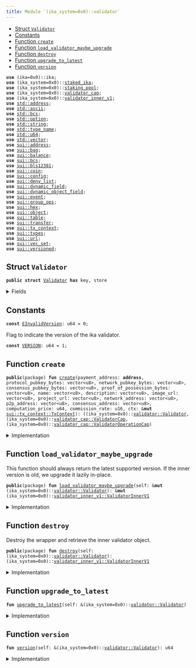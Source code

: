 ```yaml
---
title: Module `(ika_system=0x0)::validator`
---
```




-  [Struct `Validator`](#(ika_system=0x0)_validator_Validator)
-  [Constants](#@Constants_0)
-  [Function `create`](#(ika_system=0x0)_validator_create)
-  [Function `load_validator_maybe_upgrade`](#(ika_system=0x0)_validator_load_validator_maybe_upgrade)
-  [Function `destroy`](#(ika_system=0x0)_validator_destroy)
-  [Function `upgrade_to_latest`](#(ika_system=0x0)_validator_upgrade_to_latest)
-  [Function `version`](#(ika_system=0x0)_validator_version)


<pre><code><b>use</b> (ika=0x0)::ika;
<b>use</b> (ika_system=0x0)::<a href="../ika_system/staked_ika.md#(ika_system=0x0)_staked_ika">staked_ika</a>;
<b>use</b> (ika_system=0x0)::<a href="../ika_system/staking_pool.md#(ika_system=0x0)_staking_pool">staking_pool</a>;
<b>use</b> (ika_system=0x0)::<a href="../ika_system/validator_cap.md#(ika_system=0x0)_validator_cap">validator_cap</a>;
<b>use</b> (ika_system=0x0)::<a href="../ika_system/validator_inner.md#(ika_system=0x0)_validator_inner_v1">validator_inner_v1</a>;
<b>use</b> <a href="../std/address.md#std_address">std::address</a>;
<b>use</b> <a href="../std/ascii.md#std_ascii">std::ascii</a>;
<b>use</b> <a href="../std/bcs.md#std_bcs">std::bcs</a>;
<b>use</b> <a href="../std/option.md#std_option">std::option</a>;
<b>use</b> <a href="../std/string.md#std_string">std::string</a>;
<b>use</b> <a href="../std/type_name.md#std_type_name">std::type_name</a>;
<b>use</b> <a href="../std/u64.md#std_u64">std::u64</a>;
<b>use</b> <a href="../std/vector.md#std_vector">std::vector</a>;
<b>use</b> <a href="../sui/address.md#sui_address">sui::address</a>;
<b>use</b> <a href="../sui/bag.md#sui_bag">sui::bag</a>;
<b>use</b> <a href="../sui/balance.md#sui_balance">sui::balance</a>;
<b>use</b> <a href="../sui/bcs.md#sui_bcs">sui::bcs</a>;
<b>use</b> <a href="../sui/bls12381.md#sui_bls12381">sui::bls12381</a>;
<b>use</b> <a href="../sui/coin.md#sui_coin">sui::coin</a>;
<b>use</b> <a href="../sui/config.md#sui_config">sui::config</a>;
<b>use</b> <a href="../sui/deny_list.md#sui_deny_list">sui::deny_list</a>;
<b>use</b> <a href="../sui/dynamic_field.md#sui_dynamic_field">sui::dynamic_field</a>;
<b>use</b> <a href="../sui/dynamic_object_field.md#sui_dynamic_object_field">sui::dynamic_object_field</a>;
<b>use</b> <a href="../sui/event.md#sui_event">sui::event</a>;
<b>use</b> <a href="../sui/group_ops.md#sui_group_ops">sui::group_ops</a>;
<b>use</b> <a href="../sui/hex.md#sui_hex">sui::hex</a>;
<b>use</b> <a href="../sui/object.md#sui_object">sui::object</a>;
<b>use</b> <a href="../sui/table.md#sui_table">sui::table</a>;
<b>use</b> <a href="../sui/transfer.md#sui_transfer">sui::transfer</a>;
<b>use</b> <a href="../sui/tx_context.md#sui_tx_context">sui::tx_context</a>;
<b>use</b> <a href="../sui/types.md#sui_types">sui::types</a>;
<b>use</b> <a href="../sui/url.md#sui_url">sui::url</a>;
<b>use</b> <a href="../sui/vec_set.md#sui_vec_set">sui::vec_set</a>;
<b>use</b> <a href="../sui/versioned.md#sui_versioned">sui::versioned</a>;
</code></pre>



<a name="(ika_system=0x0)_validator_Validator"></a>

## Struct `Validator`



<pre><code><b>public</b> <b>struct</b> <a href="../ika_system/validator.md#(ika_system=0x0)_validator_Validator">Validator</a> <b>has</b> key, store
</code></pre>



<details>
<summary>Fields</summary>


<dl>
<dt>
<code>id: <a href="../sui/object.md#sui_object_UID">sui::object::UID</a></code>
</dt>
<dd>
</dd>
<dt>
<code>inner: <a href="../sui/versioned.md#sui_versioned_Versioned">sui::versioned::Versioned</a></code>
</dt>
<dd>
</dd>
</dl>


</details>

<a name="@Constants_0"></a>

## Constants


<a name="(ika_system=0x0)_validator_EInvalidVersion"></a>



<pre><code><b>const</b> <a href="../ika_system/validator.md#(ika_system=0x0)_validator_EInvalidVersion">EInvalidVersion</a>: u64 = 0;
</code></pre>



<a name="(ika_system=0x0)_validator_VERSION"></a>

Flag to indicate the version of the ika validator.


<pre><code><b>const</b> <a href="../ika_system/validator.md#(ika_system=0x0)_validator_VERSION">VERSION</a>: u64 = 1;
</code></pre>



<a name="(ika_system=0x0)_validator_create"></a>

## Function `create`



<pre><code><b>public</b>(package) <b>fun</b> <a href="../ika_system/validator.md#(ika_system=0x0)_validator_create">create</a>(payment_address: <b>address</b>, protocol_pubkey_bytes: vector&lt;u8&gt;, network_pubkey_bytes: vector&lt;u8&gt;, consensus_pubkey_bytes: vector&lt;u8&gt;, proof_of_possession_bytes: vector&lt;u8&gt;, name: vector&lt;u8&gt;, description: vector&lt;u8&gt;, image_url: vector&lt;u8&gt;, project_url: vector&lt;u8&gt;, network_address: vector&lt;u8&gt;, p2p_address: vector&lt;u8&gt;, consensus_address: vector&lt;u8&gt;, computation_price: u64, commission_rate: u16, ctx: &<b>mut</b> <a href="../sui/tx_context.md#sui_tx_context_TxContext">sui::tx_context::TxContext</a>): ((ika_system=0x0)::<a href="../ika_system/validator.md#(ika_system=0x0)_validator_Validator">validator::Validator</a>, (ika_system=0x0)::<a href="../ika_system/validator_cap.md#(ika_system=0x0)_validator_cap_ValidatorCap">validator_cap::ValidatorCap</a>, (ika_system=0x0)::<a href="../ika_system/validator_cap.md#(ika_system=0x0)_validator_cap_ValidatorOperationCap">validator_cap::ValidatorOperationCap</a>)
</code></pre>



<details>
<summary>Implementation</summary>


<pre><code><b>public</b>(package) <b>fun</b> <a href="../ika_system/validator.md#(ika_system=0x0)_validator_create">create</a>(
    payment_address: <b>address</b>,
    protocol_pubkey_bytes: vector&lt;u8&gt;,
    network_pubkey_bytes: vector&lt;u8&gt;,
    consensus_pubkey_bytes: vector&lt;u8&gt;,
    proof_of_possession_bytes: vector&lt;u8&gt;,
    name: vector&lt;u8&gt;,
    description: vector&lt;u8&gt;,
    image_url: vector&lt;u8&gt;,
    project_url: vector&lt;u8&gt;,
    network_address: vector&lt;u8&gt;,
    p2p_address: vector&lt;u8&gt;,
    consensus_address: vector&lt;u8&gt;,
    computation_price: u64,
    commission_rate: u16,
    ctx: &<b>mut</b> TxContext,
): (<a href="../ika_system/validator.md#(ika_system=0x0)_validator_Validator">Validator</a>, ValidatorCap, ValidatorOperationCap) {
    <b>let</b> validator_uid = object::new(ctx);
    <b>let</b> validator_id = validator_uid.to_inner();
    <b>let</b> cap = <a href="../ika_system/validator_cap.md#(ika_system=0x0)_validator_cap_new_validator_cap">validator_cap::new_validator_cap</a>(validator_id, ctx);
    <b>let</b> operation_cap = <a href="../ika_system/validator_cap.md#(ika_system=0x0)_validator_cap_new_validator_operation_cap">validator_cap::new_validator_operation_cap</a>(
        validator_id,
        ctx,
    );
    <b>let</b> cap_id = object::id(&cap);
    <b>let</b> operation_cap_id = object::id(&operation_cap);
    <b>let</b> <a href="../ika_system/validator_inner.md#(ika_system=0x0)_validator_inner_v1">validator_inner_v1</a> = <a href="../ika_system/validator_inner.md#(ika_system=0x0)_validator_inner_v1_create">validator_inner_v1::create</a>(
        validator_id,
        cap_id,
        operation_cap_id,
        payment_address,
        protocol_pubkey_bytes,
        network_pubkey_bytes,
        consensus_pubkey_bytes,
        proof_of_possession_bytes,
        name,
        description,
        image_url,
        project_url,
        network_address,
        p2p_address,
        consensus_address,
        computation_price,
        commission_rate,
        ctx,
    );
    <b>let</b> <a href="../ika_system/validator.md#(ika_system=0x0)_validator">validator</a> = <a href="../ika_system/validator.md#(ika_system=0x0)_validator_Validator">Validator</a> {
        id: validator_uid,
        inner: versioned::create(<a href="../ika_system/validator.md#(ika_system=0x0)_validator_VERSION">VERSION</a>, <a href="../ika_system/validator_inner.md#(ika_system=0x0)_validator_inner_v1">validator_inner_v1</a>, ctx),
    };
    (<a href="../ika_system/validator.md#(ika_system=0x0)_validator">validator</a>, cap, operation_cap)
}
</code></pre>



</details>

<a name="(ika_system=0x0)_validator_load_validator_maybe_upgrade"></a>

## Function `load_validator_maybe_upgrade`

This function should always return the latest supported version.
If the inner version is old, we upgrade it lazily in-place.


<pre><code><b>public</b>(package) <b>fun</b> <a href="../ika_system/validator.md#(ika_system=0x0)_validator_load_validator_maybe_upgrade">load_validator_maybe_upgrade</a>(self: &<b>mut</b> (ika_system=0x0)::<a href="../ika_system/validator.md#(ika_system=0x0)_validator_Validator">validator::Validator</a>): &<b>mut</b> (ika_system=0x0)::<a href="../ika_system/validator_inner.md#(ika_system=0x0)_validator_inner_v1_ValidatorInnerV1">validator_inner_v1::ValidatorInnerV1</a>
</code></pre>



<details>
<summary>Implementation</summary>


<pre><code><b>public</b>(package) <b>fun</b> <a href="../ika_system/validator.md#(ika_system=0x0)_validator_load_validator_maybe_upgrade">load_validator_maybe_upgrade</a>(self: &<b>mut</b> <a href="../ika_system/validator.md#(ika_system=0x0)_validator_Validator">Validator</a>): &<b>mut</b> ValidatorInnerV1 {
    <a href="../ika_system/validator.md#(ika_system=0x0)_validator_upgrade_to_latest">upgrade_to_latest</a>(self);
    versioned::load_value_mut(&<b>mut</b> self.inner)
}
</code></pre>



</details>

<a name="(ika_system=0x0)_validator_destroy"></a>

## Function `destroy`

Destroy the wrapper and retrieve the inner validator object.


<pre><code><b>public</b>(package) <b>fun</b> <a href="../ika_system/validator.md#(ika_system=0x0)_validator_destroy">destroy</a>(self: (ika_system=0x0)::<a href="../ika_system/validator.md#(ika_system=0x0)_validator_Validator">validator::Validator</a>): (ika_system=0x0)::<a href="../ika_system/validator_inner.md#(ika_system=0x0)_validator_inner_v1_ValidatorInnerV1">validator_inner_v1::ValidatorInnerV1</a>
</code></pre>



<details>
<summary>Implementation</summary>


<pre><code><b>public</b>(package) <b>fun</b> <a href="../ika_system/validator.md#(ika_system=0x0)_validator_destroy">destroy</a>(self: <a href="../ika_system/validator.md#(ika_system=0x0)_validator_Validator">Validator</a>): ValidatorInnerV1 {
    <a href="../ika_system/validator.md#(ika_system=0x0)_validator_upgrade_to_latest">upgrade_to_latest</a>(&self);
    <b>let</b> <a href="../ika_system/validator.md#(ika_system=0x0)_validator_Validator">Validator</a> { id, inner } = self;
    id.delete();
    versioned::destroy(inner)
}
</code></pre>



</details>

<a name="(ika_system=0x0)_validator_upgrade_to_latest"></a>

## Function `upgrade_to_latest`



<pre><code><b>fun</b> <a href="../ika_system/validator.md#(ika_system=0x0)_validator_upgrade_to_latest">upgrade_to_latest</a>(self: &(ika_system=0x0)::<a href="../ika_system/validator.md#(ika_system=0x0)_validator_Validator">validator::Validator</a>)
</code></pre>



<details>
<summary>Implementation</summary>


<pre><code><b>fun</b> <a href="../ika_system/validator.md#(ika_system=0x0)_validator_upgrade_to_latest">upgrade_to_latest</a>(self: &<a href="../ika_system/validator.md#(ika_system=0x0)_validator_Validator">Validator</a>) {
    <b>let</b> <a href="../ika_system/validator.md#(ika_system=0x0)_validator_version">version</a> = <a href="../ika_system/validator.md#(ika_system=0x0)_validator_version">version</a>(self);
    // TODO: When new versions are added, we need to explicitly upgrade here.
    <b>assert</b>!(<a href="../ika_system/validator.md#(ika_system=0x0)_validator_version">version</a> == <a href="../ika_system/validator.md#(ika_system=0x0)_validator_VERSION">VERSION</a>, <a href="../ika_system/validator.md#(ika_system=0x0)_validator_EInvalidVersion">EInvalidVersion</a>);
}
</code></pre>



</details>

<a name="(ika_system=0x0)_validator_version"></a>

## Function `version`



<pre><code><b>fun</b> <a href="../ika_system/validator.md#(ika_system=0x0)_validator_version">version</a>(self: &(ika_system=0x0)::<a href="../ika_system/validator.md#(ika_system=0x0)_validator_Validator">validator::Validator</a>): u64
</code></pre>



<details>
<summary>Implementation</summary>


<pre><code><b>fun</b> <a href="../ika_system/validator.md#(ika_system=0x0)_validator_version">version</a>(self: &<a href="../ika_system/validator.md#(ika_system=0x0)_validator_Validator">Validator</a>): u64 {
    versioned::version(&self.inner)
}
</code></pre>



</details>
